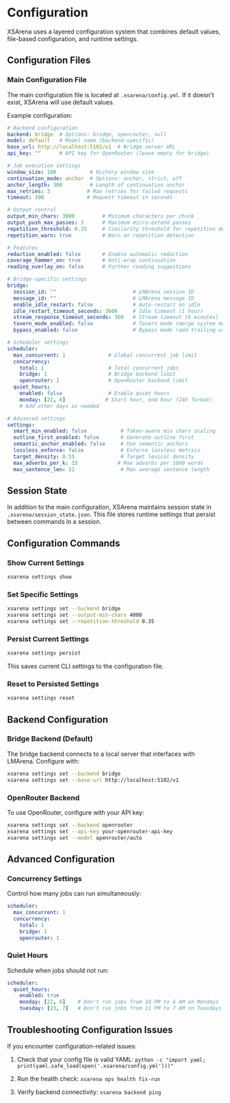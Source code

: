# Configuration

XSArena uses a layered configuration system that combines default values, file-based configuration, and runtime settings.

## Configuration Files

### Main Configuration File

The main configuration file is located at `.xsarena/config.yml`. If it doesn't exist, XSArena will use default values.

Example configuration:

```yaml
# Backend configuration
backend: bridge  # Options: bridge, openrouter, null
model: default   # Model name (backend-specific)
base_url: http://localhost:5102/v1  # Bridge server URL
api_key: ""      # API key for OpenRouter (leave empty for bridge)

# Job execution settings
window_size: 100           # History window size
continuation_mode: anchor  # Options: anchor, strict, off
anchor_length: 300         # Length of continuation anchor
max_retries: 3            # Max retries for failed requests
timeout: 300              # Request timeout in seconds

# Output control
output_min_chars: 3000         # Minimum characters per chunk
output_push_max_passes: 3      # Maximum micro-extend passes
repetition_threshold: 0.35     # Similarity threshold for repetition detection
repetition_warn: true          # Warn on repetition detection

# Features
redaction_enabled: false       # Enable automatic redaction
coverage_hammer_on: true       # Anti-wrap continuation
reading_overlay_on: false      # Further reading suggestions

# Bridge-specific settings
bridge:
  session_id: ""                         # LMArena session ID
  message_id: ""                         # LMArena message ID
  enable_idle_restart: false             # Auto-restart on idle
  idle_restart_timeout_seconds: 3600     # Idle timeout (1 hour)
  stream_response_timeout_seconds: 360   # Stream timeout (6 minutes)
  tavern_mode_enabled: false             # Tavern mode (merge system messages)
  bypass_enabled: false                  # Bypass mode (add trailing user message)

# Scheduler settings
scheduler:
  max_concurrent: 1              # Global concurrent job limit
  concurrency:
    total: 1                     # Total concurrent jobs
    bridge: 1                    # Bridge backend limit
    openrouter: 1                # OpenRouter backend limit
  quiet_hours:
    enabled: false               # Enable quiet hours
    monday: [22, 6]             # Start hour, end hour (24h format)
    # Add other days as needed

# Advanced settings
settings:
  smart_min_enabled: false           # Token-aware min chars scaling
  outline_first_enabled: false       # Generate outline first
  semantic_anchor_enabled: false     # Use semantic anchors
  lossless_enforce: false            # Enforce lossless metrics
  target_density: 0.55               # Target lexical density
  max_adverbs_per_k: 15             # Max adverbs per 1000 words
  max_sentence_len: 22               # Max average sentence length
```

## Session State

In addition to the main configuration, XSArena maintains session state in `.xsarena/session_state.json`. This file stores runtime settings that persist between commands in a session.

## Configuration Commands

### Show Current Settings

```bash
xsarena settings show
```

### Set Specific Settings

```bash
xsarena settings set --backend bridge
xsarena settings set --output-min-chars 4000
xsarena settings set --repetition-threshold 0.35
```

### Persist Current Settings

```bash
xsarena settings persist
```

This saves current CLI settings to the configuration file.

### Reset to Persisted Settings

```bash
xsarena settings reset
```

## Backend Configuration

### Bridge Backend (Default)

The bridge backend connects to a local server that interfaces with LMArena. Configure with:

```bash
xsarena settings set --backend bridge
xsarena settings set --base-url http://localhost:5102/v1
```

### OpenRouter Backend

To use OpenRouter, configure with your API key:

```bash
xsarena settings set --backend openrouter
xsarena settings set --api-key your-openrouter-api-key
xsarena settings set --model openrouter/auto
```

## Advanced Configuration

### Concurrency Settings

Control how many jobs can run simultaneously:

```yaml
scheduler:
  max_concurrent: 1
  concurrency:
    total: 1
    bridge: 1
    openrouter: 1
```

### Quiet Hours

Schedule when jobs should not run:

```yaml
scheduler:
  quiet_hours:
    enabled: true
    monday: [22, 6]    # Don't run jobs from 10 PM to 6 AM on Mondays
    tuesday: [23, 7]   # Don't run jobs from 11 PM to 7 AM on Tuesdays
```

## Troubleshooting Configuration Issues

If you encounter configuration-related issues:

1. Check that your config file is valid YAML: `python -c "import yaml; print(yaml.safe_load(open('.xsarena/config.yml')))"`

2. Run the health check: `xsarena ops health fix-run`

3. Verify backend connectivity: `xsarena backend ping`

